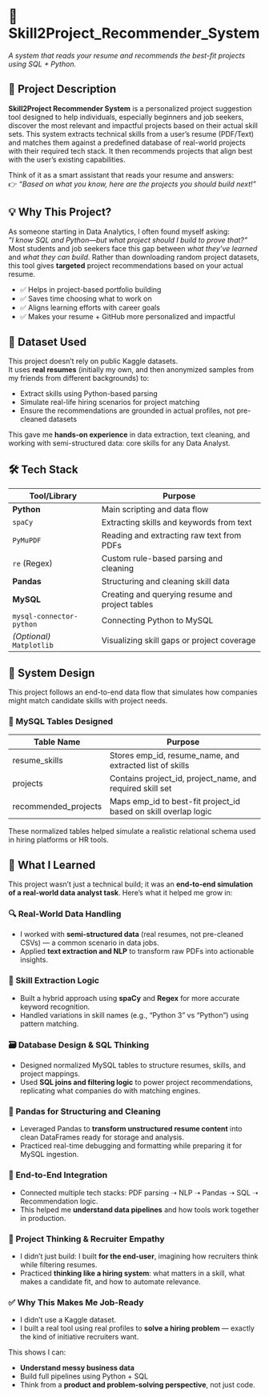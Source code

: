 # 📌 Skill2Project_Recommender_System
*A system that reads your resume and recommends the best-fit projects using SQL + Python.*

## 🧠 Project Description

**Skill2Project Recommender System** is a personalized project suggestion tool designed to help individuals, especially beginners and job seekers, discover the most relevant and impactful projects based on their actual skill sets. This system extracts technical skills from a user’s resume (PDF/Text) and matches them against a predefined database of real-world projects with their required tech stack. It then recommends projects that align best with the user’s existing capabilities.

Think of it as a smart assistant that reads your resume and answers:  
👉 *“Based on what you know, here are the projects you should build next!”*

## 💡 Why This Project?

As someone starting in Data Analytics, I often found myself asking:  
*"I know SQL and Python—but what project should I build to prove that?"*
Most students and job seekers face this gap between *what they’ve learned* and *what they can build*. Rather than downloading random project datasets, this tool gives **targeted** project recommendations based on your actual resume.

- ✅ Helps in project-based portfolio building  
- ✅ Saves time choosing what to work on  
- ✅ Aligns learning efforts with career goals  
- ✅ Makes your resume + GitHub more personalized and impactful

## 📂 Dataset Used

This project doesn’t rely on public Kaggle datasets.  
It uses **real resumes** (initially my own, and then anonymized samples from my friends from different backgrounds) to:

- Extract skills using Python-based parsing  
- Simulate real-life hiring scenarios for project matching  
- Ensure the recommendations are grounded in actual profiles, not pre-cleaned datasets  

This gave me **hands-on experience** in data extraction, text cleaning, and working with semi-structured data: core skills for any Data Analyst.

## 🛠 Tech Stack

| Tool/Library             | Purpose                                                  |
|--------------------------|----------------------------------------------------------|
| **Python**               | Main scripting and data flow                             |
| `spaCy`                  | Extracting skills and keywords from text                 |
| `PyMuPDF`                | Reading and extracting raw text from PDFs                |
| `re` (Regex)             | Custom rule-based parsing and cleaning                   |
| **Pandas**               | Structuring and cleaning skill data                      |
| **MySQL**                | Creating and querying resume and project tables          |
| `mysql-connector-python` | Connecting Python to MySQL                               |
| *(Optional)* `Matplotlib`| Visualizing skill gaps or project coverage               |


## 🧩 System Design

This project follows an end-to-end data flow that simulates how companies might match candidate skills with project needs.

### 🔸 MySQL Tables Designed

| Table Name            | Purpose                                                        |
|-----------------------|----------------------------------------------------------------|
| resume_skills       | Stores emp_id, resume_name, and extracted list of skills         |
| projects            | Contains project_id, project_name, and required skill set        |
| recommended_projects| Maps emp_id to best-fit project_id based on skill overlap logic  |

These normalized tables helped simulate a realistic relational schema used in hiring platforms or HR tools.

## 🧠 What I Learned

This project wasn’t just a technical build;  it was an **end-to-end simulation of a real-world data analyst task**. Here’s what it helped me grow in:

### 🔍 Real-World Data Handling
- I worked with **semi-structured data** (real resumes, not pre-cleaned CSVs) — a common scenario in data jobs.
- Applied **text extraction and NLP** to transform raw PDFs into actionable insights.

### 🧠 Skill Extraction Logic
- Built a hybrid approach using **spaCy** and **Regex** for more accurate keyword recognition.
- Handled variations in skill names (e.g., “Python 3” vs “Python”) using pattern matching.

### 🗃️ Database Design & SQL Thinking
- Designed normalized MySQL tables to structure resumes, skills, and project mappings.
- Used **SQL joins and filtering logic** to power project recommendations, replicating what companies do with matching engines.

### 🐼 Pandas for Structuring and Cleaning
- Leveraged Pandas to **transform unstructured resume content** into clean DataFrames ready for storage and analysis.
- Practiced real-time debugging and formatting while preparing it for MySQL ingestion.

### 🔁 End-to-End Integration
- Connected multiple tech stacks: PDF parsing ➝ NLP ➝ Pandas ➝ SQL ➝ Recommendation logic.
- This helped me **understand data pipelines** and how tools work together in production.

### 🧩 Project Thinking & Recruiter Empathy
- I didn’t just build: I built **for the end-user**, imagining how recruiters think while filtering resumes.
- Practiced **thinking like a hiring system**: what matters in a skill, what makes a candidate fit, and how to automate relevance.

### ✅ Why This Makes Me Job-Ready
- I didn’t use a Kaggle dataset.
- I built a real tool using real profiles to **solve a hiring problem** — exactly the kind of initiative recruiters want.

This shows I can:
- **Understand messy business data**
- Build full pipelines using Python + SQL
- Think from a **product and problem-solving perspective**, not just code.





